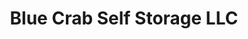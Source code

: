 ---
title: "Blue Crab Self Storage LLC"
url: /easton/blue-crab-self-storage-llc/
shop: storage rental
---